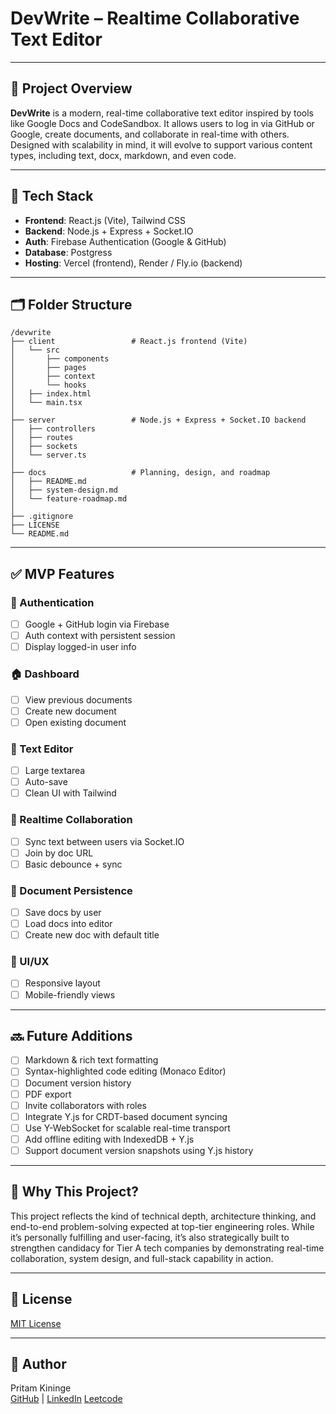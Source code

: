 <!-- @format -->

# DevWrite – Realtime Collaborative Text Editor

---

## 🚀 Project Overview

**DevWrite** is a modern, real-time collaborative text editor inspired by tools
like Google Docs and CodeSandbox. It allows users to log in via GitHub or
Google, create documents, and collaborate in real-time with others. Designed
with scalability in mind, it will evolve to support various content types,
including text, docx, markdown, and even code.

---

## 🧱 Tech Stack

-   **Frontend**: React.js (Vite), Tailwind CSS
-   **Backend**: Node.js + Express + Socket.IO
-   **Auth**: Firebase Authentication (Google & GitHub)
-   **Database**: Postgress
-   **Hosting**: Vercel (frontend), Render / Fly.io (backend)

---

## 🗂 Folder Structure

```text
/devwrite
├── client                 # React.js frontend (Vite)
│   └── src
│       ├── components
│       ├── pages
│       ├── context
│       └── hooks
│   ├── index.html
│   └── main.tsx
│
├── server                 # Node.js + Express + Socket.IO backend
│   ├── controllers
│   ├── routes
│   ├── sockets
│   └── server.ts
│
├── docs                   # Planning, design, and roadmap
│   ├── README.md
│   ├── system-design.md
│   └── feature-roadmap.md
│
├── .gitignore
├── LICENSE
└── README.md
```

---

## ✅ MVP Features

### 🔐 Authentication

-   [ ] Google + GitHub login via Firebase
-   [ ] Auth context with persistent session
-   [ ] Display logged-in user info

### 🏠 Dashboard

-   [ ] View previous documents
-   [ ] Create new document
-   [ ] Open existing document

### 📝 Text Editor

-   [ ] Large textarea
-   [ ] Auto-save
-   [ ] Clean UI with Tailwind

### 🔄 Realtime Collaboration

-   [ ] Sync text between users via Socket.IO
-   [ ] Join by doc URL
-   [ ] Basic debounce + sync

### 💾 Document Persistence

-   [ ] Save docs by user
-   [ ] Load docs into editor
-   [ ] Create new doc with default title

### 📱 UI/UX

-   [ ] Responsive layout
-   [ ] Mobile-friendly views

---

## 🔜 Future Additions

-   [ ] Markdown & rich text formatting
-   [ ] Syntax-highlighted code editing (Monaco Editor)
-   [ ] Document version history
-   [ ] PDF export
-   [ ] Invite collaborators with roles
-   [ ] Integrate Y.js for CRDT-based document syncing
-   [ ] Use Y-WebSocket for scalable real-time transport
-   [ ] Add offline editing with IndexedDB + Y.js
-   [ ] Support document version snapshots using Y.js history

---

## 🧠 Why This Project?

This project reflects the kind of technical depth, architecture thinking, and
end-to-end problem-solving expected at top-tier engineering roles. While it’s
personally fulfilling and user-facing, it’s also strategically built to
strengthen candidacy for Tier A tech companies by demonstrating real-time
collaboration, system design, and full-stack capability in action.

---

## 📜 License

[MIT License](./LICENSE)

---

## 📌 Author

Pritam Kininge  
[GitHub](https://github.com/kininge) |
[LinkedIn](https://linkedin.com/in/pritam-kininge)
[Leetcode](https://leetcode.com/u/kininge007/)
